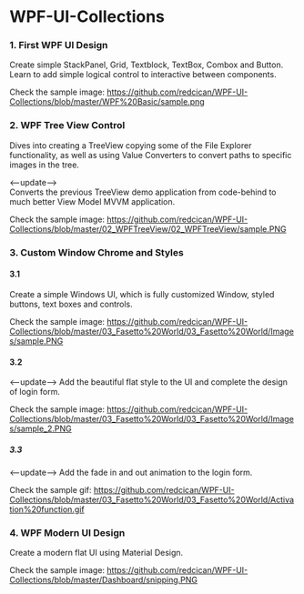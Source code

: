 # WPF-UI-Collections

### 1. First WPF UI Design

Create simple StackPanel, Grid, Textblock, TextBox, Combox and Button. Learn to add simple logical control to interactive between components.

Check the sample image: https://github.com/redcican/WPF-UI-Collections/blob/master/WPF%20Basic/sample.png

### 2. WPF Tree View Control

Dives into creating a TreeView copying some of the File Explorer functionality, as well as using Value Converters to convert paths to specific images in the tree.

<--update-->  
Converts the previous TreeView demo application from code-behind to much better View Model MVVM application.

Check the sample image: https://github.com/redcican/WPF-UI-Collections/blob/master/02_WPFTreeView/02_WPFTreeView/sample.PNG

### 3. Custom Window Chrome and Styles

#### 3.1 
Create a simple Windows UI, which is fully customized Window, styled buttons, text boxes and controls.

Check the sample image: https://github.com/redcican/WPF-UI-Collections/blob/master/03_Fasetto%20World/03_Fasetto%20World/Images/sample.PNG

#### 3.2
<--update-->
Add the beautiful flat style to the UI and complete the design of login form. 

Check the sample image: https://github.com/redcican/WPF-UI-Collections/blob/master/03_Fasetto%20World/03_Fasetto%20World/Images/sample_2.PNG

##### 3.3
<--update-->
Add the fade in and out animation to the login form. 

Check the sample gif: https://github.com/redcican/WPF-UI-Collections/blob/master/03_Fasetto%20World/03_Fasetto%20World/Activation%20function.gif

### 4. WPF Modern UI Design

Create a modern flat UI using Material Design.

Check the sample image: https://github.com/redcican/WPF-UI-Collections/blob/master/Dashboard/snipping.PNG
